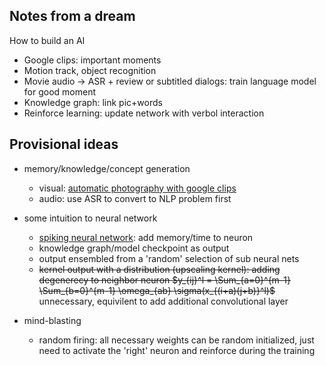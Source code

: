 ## Notes from a dream

How to build an AI
* Google clips: important moments
* Motion track, object recognition
* Movie audio -> ASR + review or subtitled dialogs: train language model for good moment
* Knowledge graph: link pic+words
* Reinforce learning: update network with verbol interaction

## Provisional ideas

- memory/knowledge/concept generation
	- visual: [automatic photography with google clips](https://ai.googleblog.com/2018/05/automatic-photography-with-google-clips.html)
	- audio: use ASR to convert to NLP problem first

- some intuition to neural network
	- [spiking neural network](https://en.wikipedia.org/wiki/Spiking_neural_network): add memory/time to neuron
	- knowledge graph/model checkpoint as output
	- output ensembled from a 'random' selection of sub neural nets
	- ~~kernel output with a distribution (upscaling kernel): adding degenerecy to neighbor neuron $y_{ij}^l = \Sum_{a=0}^{m-1} \Sum_{b=0}^{m-1} \omega_{ab} \sigma(x_{(i+a)(j+b)}^l)$~~  unnecessary, equivilent to add additional convolutional layer

- mind-blasting
	- random firing: all necessary weights can be random initialized, just need to activate the 'right' neuron and reinforce during the training